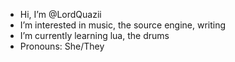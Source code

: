 -  Hi, I’m @LordQuazii
-  I’m interested in music, the source engine, writing
-  I’m currently learning lua, the drums
-  Pronouns: She/They
